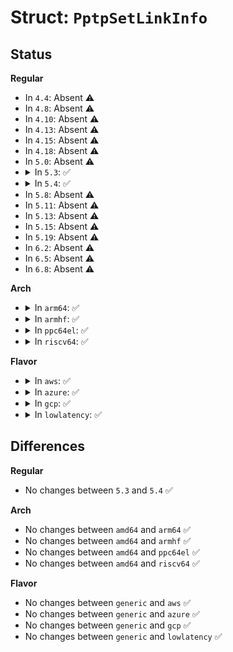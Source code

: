 # Struct: <code>PptpSetLinkInfo</code>

## Status
<b>Regular</b>
<ul>
<li>
In <code>4.4</code>: Absent ⚠️
</li>
<li>
In <code>4.8</code>: Absent ⚠️
</li>
<li>
In <code>4.10</code>: Absent ⚠️
</li>
<li>
In <code>4.13</code>: Absent ⚠️
</li>
<li>
In <code>4.15</code>: Absent ⚠️
</li>
<li>
In <code>4.18</code>: Absent ⚠️
</li>
<li>
In <code>5.0</code>: Absent ⚠️
</li>
<li>
<details>
<summary>In <code>5.3</code>: ✅</summary>

```c
struct PptpSetLinkInfo {
    __be16 peersCallID;
    __u16 reserved;
    __be32 sendAccm;
    __be32 recvAccm;
};
```
</details>
</li>
<li>
<details>
<summary>In <code>5.4</code>: ✅</summary>

```c
struct PptpSetLinkInfo {
    __be16 peersCallID;
    __u16 reserved;
    __be32 sendAccm;
    __be32 recvAccm;
};
```
</details>
</li>
<li>
In <code>5.8</code>: Absent ⚠️
</li>
<li>
In <code>5.11</code>: Absent ⚠️
</li>
<li>
In <code>5.13</code>: Absent ⚠️
</li>
<li>
In <code>5.15</code>: Absent ⚠️
</li>
<li>
In <code>5.19</code>: Absent ⚠️
</li>
<li>
In <code>6.2</code>: Absent ⚠️
</li>
<li>
In <code>6.5</code>: Absent ⚠️
</li>
<li>
In <code>6.8</code>: Absent ⚠️
</li>
</ul>
<b>Arch</b>
<ul>
<li>
<details>
<summary>In <code>arm64</code>: ✅</summary>

```c
struct PptpSetLinkInfo {
    __be16 peersCallID;
    __u16 reserved;
    __be32 sendAccm;
    __be32 recvAccm;
};
```
</details>
</li>
<li>
<details>
<summary>In <code>armhf</code>: ✅</summary>

```c
struct PptpSetLinkInfo {
    __be16 peersCallID;
    __u16 reserved;
    __be32 sendAccm;
    __be32 recvAccm;
};
```
</details>
</li>
<li>
<details>
<summary>In <code>ppc64el</code>: ✅</summary>

```c
struct PptpSetLinkInfo {
    __be16 peersCallID;
    __u16 reserved;
    __be32 sendAccm;
    __be32 recvAccm;
};
```
</details>
</li>
<li>
<details>
<summary>In <code>riscv64</code>: ✅</summary>

```c
struct PptpSetLinkInfo {
    __be16 peersCallID;
    __u16 reserved;
    __be32 sendAccm;
    __be32 recvAccm;
};
```
</details>
</li>
</ul>
<b>Flavor</b>
<ul>
<li>
<details>
<summary>In <code>aws</code>: ✅</summary>

```c
struct PptpSetLinkInfo {
    __be16 peersCallID;
    __u16 reserved;
    __be32 sendAccm;
    __be32 recvAccm;
};
```
</details>
</li>
<li>
<details>
<summary>In <code>azure</code>: ✅</summary>

```c
struct PptpSetLinkInfo {
    __be16 peersCallID;
    __u16 reserved;
    __be32 sendAccm;
    __be32 recvAccm;
};
```
</details>
</li>
<li>
<details>
<summary>In <code>gcp</code>: ✅</summary>

```c
struct PptpSetLinkInfo {
    __be16 peersCallID;
    __u16 reserved;
    __be32 sendAccm;
    __be32 recvAccm;
};
```
</details>
</li>
<li>
<details>
<summary>In <code>lowlatency</code>: ✅</summary>

```c
struct PptpSetLinkInfo {
    __be16 peersCallID;
    __u16 reserved;
    __be32 sendAccm;
    __be32 recvAccm;
};
```
</details>
</li>
</ul>

## Differences
<b>Regular</b>
<ul>
<li>
No changes between <code>5.3</code> and <code>5.4</code> ✅
</li>
</ul>
<b>Arch</b>
<ul>
<li>
No changes between <code>amd64</code> and <code>arm64</code> ✅
</li>
<li>
No changes between <code>amd64</code> and <code>armhf</code> ✅
</li>
<li>
No changes between <code>amd64</code> and <code>ppc64el</code> ✅
</li>
<li>
No changes between <code>amd64</code> and <code>riscv64</code> ✅
</li>
</ul>
<b>Flavor</b>
<ul>
<li>
No changes between <code>generic</code> and <code>aws</code> ✅
</li>
<li>
No changes between <code>generic</code> and <code>azure</code> ✅
</li>
<li>
No changes between <code>generic</code> and <code>gcp</code> ✅
</li>
<li>
No changes between <code>generic</code> and <code>lowlatency</code> ✅
</li>
</ul>
